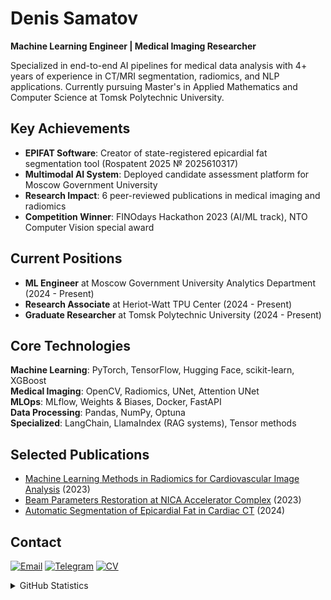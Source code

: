 # Denis Samatov
**Machine Learning Engineer | Medical Imaging Researcher**

Specialized in end-to-end AI pipelines for medical data analysis with 4+ years of experience in CT/MRI segmentation, radiomics, and NLP applications. Currently pursuing Master's in Applied Mathematics and Computer Science at Tomsk Polytechnic University.

## Key Achievements
- **EPIFAT Software**: Creator of state-registered epicardial fat segmentation tool (Rospatent 2025 № 2025610317)
- **Multimodal AI System**: Deployed candidate assessment platform for Moscow Government University
- **Research Impact**: 6 peer-reviewed publications in medical imaging and radiomics
- **Competition Winner**: FINOdays Hackathon 2023 (AI/ML track), NTO Computer Vision special award

## Current Positions
- **ML Engineer** at Moscow Government University Analytics Department (2024 - Present)
- **Research Associate** at Heriot-Watt TPU Center (2024 - Present)
- **Graduate Researcher** at Tomsk Polytechnic University (2024 - Present)

## Core Technologies
**Machine Learning**: PyTorch, TensorFlow, Hugging Face, scikit-learn, XGBoost  
**Medical Imaging**: OpenCV, Radiomics, UNet, Attention UNet  
**MLOps**: MLflow, Weights & Biases, Docker, FastAPI  
**Data Processing**: Pandas, NumPy, Optuna  
**Specialized**: LangChain, LlamaIndex (RAG systems), Tensor methods

## Selected Publications
- [Machine Learning Methods in Radiomics for Cardiovascular Image Analysis](http://sopromat.imm.uran.ru/kungurka/Proceedings-2023.pdf) (2023)
- [Beam Parameters Restoration at NICA Accelerator Complex](https://students.jinr.ru/uploads/report_files/report_student_1844_project_274.pdf) (2023)
- [Automatic Segmentation of Epicardial Fat in Cardiac CT](https://conf-prfn.org/Arch/Proceedings_2024_vol_3.pdf) (2024)

## Contact
[![Email](https://img.shields.io/badge/Email-D14836?style=flat&logo=gmail&logoColor=white)](mailto:denissamatov470@gmail.com)
[![Telegram](https://img.shields.io/badge/Telegram-2CA5E0?style=flat&logo=telegram&logoColor=white)](https://t.me/SamatovDS)
[![CV](https://img.shields.io/badge/CV-PDF-red?style=flat&logo=adobeacrobatreader&logoColor=white)](https://github.com/denis-samatov/denis-samatov/blob/main/CV_Pole.pdf)

<details>
<summary>GitHub Statistics</summary>
<br>
<p align="center">
  <img src="https://github-readme-stats.vercel.app/api?username=denis-samatov&show_icons=true&theme=default&hide_title=true&hide_rank=true" height="150">
  <img src="https://github-readme-streak-stats.herokuapp.com/?user=denis-samatov&theme=default&hide_border=true" height="150">
</p>
</details>
